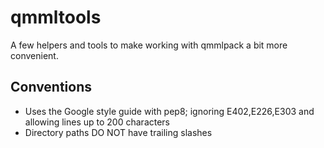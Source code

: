 # qmmltools

A few helpers and tools to make working with qmmlpack a bit more convenient. 

## Conventions

- Uses the Google style guide with pep8; ignoring E402,E226,E303 and allowing lines up to 200 characters
- Directory paths DO NOT have trailing slashes